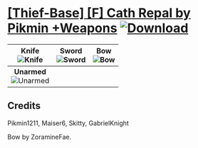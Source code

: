 # [\[Thief-Base\] \[F\] Cath Repal by Pikmin +Weapons](https://github.com/Klokinator/FE-Repo/tree/main/Battle%20Animations/Infantry%20-%20(Swd)%20Thieves,%20Rogues,%20Assassins/%5BThief-Base%5D%20%5BF%5D%20Cath%20Repal%20by%20Pikmin%20%2BWeapons) [![Download](https://img.shields.io/badge/Download--red?style=social&logo=github)](https://minhaskamal.github.io/DownGit/#/home?url=https://github.com/Klokinator/FE-Repo/tree/main/Battle%20Animations/Infantry%20-%20(Swd)%20Thieves,%20Rogues,%20Assassins/%5BThief-Base%5D%20%5BF%5D%20Cath%20Repal%20by%20Pikmin%20%2BWeapons)

| <b>Knife</b><br/><img alt="Knife" src="https://raw.githubusercontent.com/Klokinator/FE-Repo/main/Battle%20Animations/Infantry%20-%20(Swd)%20Thieves,%20Rogues,%20Assassins/%5BThief-Base%5D%20%5BF%5D%20Cath%20Repal%20by%20Pikmin%20+Weapons/1.%20Knife/Knife.gif"/> | <b>Sword</b><br/><img alt="Sword" src="https://raw.githubusercontent.com/Klokinator/FE-Repo/main/Battle%20Animations/Infantry%20-%20(Swd)%20Thieves,%20Rogues,%20Assassins/%5BThief-Base%5D%20%5BF%5D%20Cath%20Repal%20by%20Pikmin%20+Weapons/1.%20Sword/Sword.gif"/> | <b>Bow</b><br/><img alt="Bow" src="https://raw.githubusercontent.com/Klokinator/FE-Repo/main/Battle%20Animations/Infantry%20-%20(Swd)%20Thieves,%20Rogues,%20Assassins/%5BThief-Base%5D%20%5BF%5D%20Cath%20Repal%20by%20Pikmin%20+Weapons/5.%20Bow/Bow.gif"/> |
| :---: | :---: | :---: |
| <b>Unarmed</b><br/><img alt="Unarmed" src="https://raw.githubusercontent.com/Klokinator/FE-Repo/main/Battle%20Animations/Infantry%20-%20(Swd)%20Thieves,%20Rogues,%20Assassins/%5BThief-Base%5D%20%5BF%5D%20Cath%20Repal%20by%20Pikmin%20+Weapons/8.%20Unarmed/Unarmed.gif"/> |

## Credits

Pikmin1211, Maiser6, Skitty, GabrielKnight

Bow by ZoramineFae.

